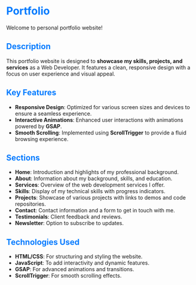 # <span style="color:#007bff">Portfolio</span>

Welcome to personal portfolio website!

## <span style="color:#007bff">Description</span>

This portfolio website is designed to **showcase my skills, projects, and services** as a Web Developer. It features a clean, responsive design with a focus on user experience and visual appeal.

## <span style="color:#007bff">Key Features</span>

- **Responsive Design**: Optimized for various screen sizes and devices to ensure a seamless experience.
- **Interactive Animations**: Enhanced user interactions with animations powered by **GSAP**.
- **Smooth Scrolling**: Implemented using **ScrollTrigger** to provide a fluid browsing experience.

## <span style="color:#007bff">Sections</span>

- **Home**: Introduction and highlights of my professional background.
- **About**: Information about my background, skills, and education.
- **Services**: Overview of the web development services I offer.
- **Skills**: Display of my technical skills with progress indicators.
- **Projects**: Showcase of various projects with links to demos and code repositories.
- **Contact**: Contact information and a form to get in touch with me.
- **Testimonials**: Client feedback and reviews.
- **Newsletter**: Option to subscribe to updates.

## <span style="color:#007bff">Technologies Used</span>

- **HTML/CSS**: For structuring and styling the website.
- **JavaScript**: To add interactivity and dynamic features.
- **GSAP**: For advanced animations and transitions.
- **ScrollTrigger**: For smooth scrolling effects.

